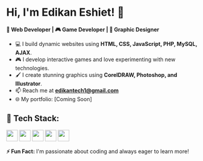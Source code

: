 # Hi, I'm Edikan Eshiet! 👋  

**🚀 Web Developer | 🎮 Game Developer | 🎨 Graphic Designer**  

- 💻 I build dynamic websites using **HTML, CSS, JavaScript, PHP, MySQL, AJAX**.  
- 🎮 I develop interactive games and love experimenting with new technologies.  
- 🖌️ I create stunning graphics using **CorelDRAW, Photoshop, and Illustrator**.  
- 📫 Reach me at **edikantech1@gmail.com**  
- 🌐 My portfolio: [Coming Soon]  

## 🔧 Tech Stack:

<img src="https://img.shields.io/badge/-HTML-orange?style=for-the-badge&logo=html5&logoColor=white" height="30"/>  
<img src="https://img.shields.io/badge/-CSS-blue?style=for-the-badge&logo=css3&logoColor=white" height="30"/>  
<img src="https://img.shields.io/badge/-JavaScript-yellow?style=for-the-badge&logo=javascript&logoColor=black" height="30"/>  
<img src="https://img.shields.io/badge/-PHP-purple?style=for-the-badge&logo=php&logoColor=white" height="30"/>  
<img src="https://img.shields.io/badge/-MySQL-blue?style=for-the-badge&logo=mysql&logoColor=white" height="30"/>  


**⚡ Fun Fact:** I'm passionate about coding and always eager to learn more!

